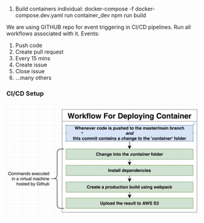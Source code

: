 
1. Build containers individual:
    docker-compose -f docker-compose.dev.yaml run container_dev npm run build

We are using GITHUB repo for event triggering in CI/CD pipelines. Run all workflows associated with it.
Events:
1. Push code
2. Create pull request
3. Every 15 mins
4. Create issue
5. Close issue
6. ...many others

### CI/CD Setup
![CI/CD Steps for container!](./assets/readme/images/ci_cd-workflow-I.jpg)
